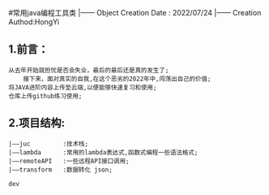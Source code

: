 #常用java编程工具类
    |—— Object Creation  Date : 2022/07/24
    |—— Creation Authod:HongYi

## 1.前言：
    从去年开始就担忧是否会失业，最后的最后还是真的发生了;
        接下来，面对真实的自我,在这个恶劣的2022年中,闯荡出自己的价值;
    将JAVA进阶内容上传至云端,以便能够快速复习和使用;
    仓库上传github练习使用;


## 2.项目结构:
    |——juc         :技术栈;
    |——lambda      :常用的lambda表达式,函数式编程一些语法格式;
    |——remoteAPI   :一些远程API接口调用;
    |——transform   :数据转化 json;

    dev
